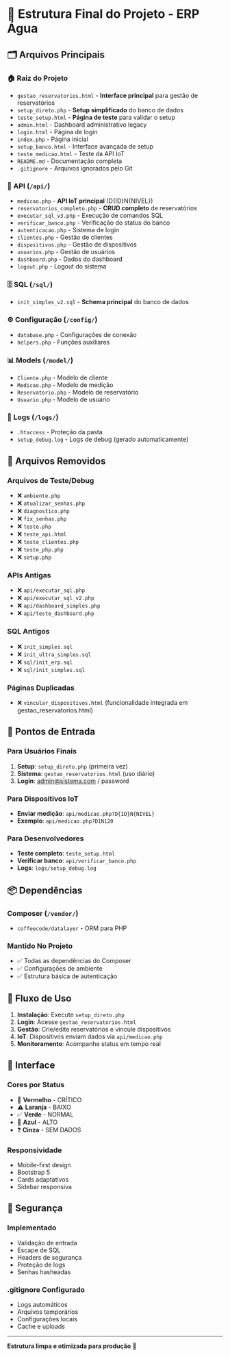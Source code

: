 # 📁 Estrutura Final do Projeto - ERP Água

## 🗂️ Arquivos Principais

### 🏠 Raiz do Projeto
- `gestao_reservatorios.html` - **Interface principal** para gestão de reservatórios
- `setup_direto.php` - **Setup simplificado** do banco de dados
- `teste_setup.html` - **Página de teste** para validar o setup
- `admin.html` - Dashboard administrativo legacy
- `login.html` - Página de login
- `index.php` - Página inicial
- `setup_banco.html` - Interface avançada de setup
- `teste_medicao.html` - Teste da API IoT
- `README.md` - Documentação completa
- `.gitignore` - Arquivos ignorados pelo Git

### 📡 API (`/api/`)
- `medicao.php` - **API IoT principal** (D{ID}N{NIVEL})
- `reservatorios_completo.php` - **CRUD completo** de reservatórios
- `executar_sql_v3.php` - Execução de comandos SQL
- `verificar_banco.php` - Verificação do status do banco
- `autenticacao.php` - Sistema de login
- `clientes.php` - Gestão de clientes
- `dispositivos.php` - Gestão de dispositivos
- `usuarios.php` - Gestão de usuários
- `dashboard.php` - Dados do dashboard
- `logout.php` - Logout do sistema

### 🗄️ SQL (`/sql/`)
- `init_simples_v2.sql` - **Schema principal** do banco de dados

### ⚙️ Configuração (`/config/`)
- `database.php` - Configurações de conexão
- `helpers.php` - Funções auxiliares

### 📊 Models (`/model/`)
- `Cliente.php` - Modelo de cliente
- `Medicao.php` - Modelo de medição
- `Reservatorio.php` - Modelo de reservatório
- `Usuario.php` - Modelo de usuário

### 📝 Logs (`/logs/`)
- `.htaccess` - Proteção da pasta
- `setup_debug.log` - Logs de debug (gerado automaticamente)

## 🚮 Arquivos Removidos

### Arquivos de Teste/Debug
- ❌ `ambiente.php`
- ❌ `atualizar_senhas.php`
- ❌ `diagnostico.php`
- ❌ `fix_senhas.php`
- ❌ `teste.php`
- ❌ `teste_api.html`
- ❌ `teste_clientes.php`
- ❌ `teste_php.php`
- ❌ `setup.php`

### APIs Antigas
- ❌ `api/executar_sql.php`
- ❌ `api/executar_sql_v2.php`
- ❌ `api/dashboard_simples.php`
- ❌ `api/teste_dashboard.php`

### SQL Antigos
- ❌ `init_simples.sql`
- ❌ `init_ultra_simples.sql`
- ❌ `sql/init_erp.sql`
- ❌ `sql/init_simples.sql`

### Páginas Duplicadas
- ❌ `vincular_dispositivos.html` (funcionalidade integrada em gestao_reservatorios.html)

## 🎯 Pontos de Entrada

### Para Usuários Finais
1. **Setup**: `setup_direto.php` (primeira vez)
2. **Sistema**: `gestao_reservatorios.html` (uso diário)
3. **Login**: admin@sistema.com / password

### Para Dispositivos IoT
- **Enviar medição**: `api/medicao.php?D{ID}N{NIVEL}`
- **Exemplo**: `api/medicao.php?D1N120`

### Para Desenvolvedores
- **Teste completo**: `teste_setup.html`
- **Verificar banco**: `api/verificar_banco.php`
- **Logs**: `logs/setup_debug.log`

## 📦 Dependências

### Composer (`/vendor/`)
- `coffeecode/datalayer` - ORM para PHP

### Mantido No Projeto
- ✅ Todas as dependências do Composer
- ✅ Configurações de ambiente
- ✅ Estrutura básica de autenticação

## 🔄 Fluxo de Uso

1. **Instalação**: Execute `setup_direto.php`
2. **Login**: Acesse `gestao_reservatorios.html`
3. **Gestão**: Crie/edite reservatórios e vincule dispositivos
4. **IoT**: Dispositivos enviam dados via `api/medicao.php`
5. **Monitoramento**: Acompanhe status em tempo real

## 🎨 Interface

### Cores por Status
- 🚨 **Vermelho** - CRÍTICO
- ⚠️ **Laranja** - BAIXO  
- ✅ **Verde** - NORMAL
- 🔵 **Azul** - ALTO
- ❓ **Cinza** - SEM DADOS

### Responsividade
- Mobile-first design
- Bootstrap 5
- Cards adaptativos
- Sidebar responsiva

## 🔐 Segurança

### Implementado
- Validação de entrada
- Escape de SQL
- Headers de segurança
- Proteção de logs
- Senhas hasheadas

### .gitignore Configurado
- Logs automáticos
- Arquivos temporários
- Configurações locais
- Cache e uploads

---
**Estrutura limpa e otimizada para produção** 🚀
